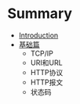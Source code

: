 # Summary

* [Introduction](README.md)
* [基础篇](basic.md)
   * TCP/IP
   * URI和URL
   * HTTP协议
   * HTTP报文
   * 状态码

